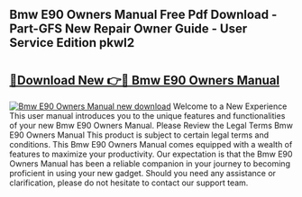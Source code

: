 ## Bmw E90 Owners Manual Free Pdf Download - Part-GFS New Repair Owner Guide - User Service Edition pkwI2

# <h2><a href="http://bc3733.oget.top/?id=Bmw+E90+Owners+Manual">🔗Download New 👉🔴 Bmw E90 Owners Manual</a></h2>

[![Bmw E90 Owners Manual new download](https://i.imgur.com/5g1atiW.png)](http://bc3733.oget.top/?id=Bmw+E90+Owners+Manual)
Welcome to a New Experience This user manual introduces you to the unique features and functionalities of your new Bmw E90 Owners Manual. Please Review the Legal Terms Bmw E90 Owners Manual This product is subject to certain legal terms and conditions. This Bmw E90 Owners Manual comes equipped with a wealth of features to maximize your productivity. Our expectation is that the Bmw E90 Owners Manual has been a reliable companion in your journey to becoming proficient in using your new gadget. Should you need any assistance or clarification, please do not hesitate to contact our support team.
